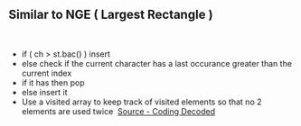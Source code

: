 ## Similar to NGE ( Largest Rectangle )
​
- if ( ch > st.bac() ) insert
- else check if the current character has a last occurance greater than the current index
- if it has then pop
- else insert it
​
- Use a visited array to keep track of visited elements so that no 2 elements are used twice
​
[Source - Coding Decoded ](https://youtu.be/ht-zr2xlfdk)
